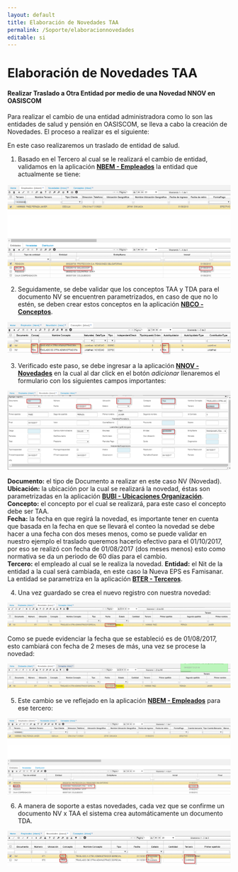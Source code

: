 ```yaml
---
layout: default
title: Elaboración de Novedades TAA
permalink: /Soporte/elaboracionnovedades
editable: si
---
```



# Elaboración de Novedades TAA

#### Realizar Traslado a Otra Entidad por medio de una Novedad NNOV en OASISCOM  

Para realizar el cambio de una entidad administradora como lo son las entidades de salud y pensión en OASISCOM, se lleva a cabo la creación de Novedades. El proceso a realizar es el siguiente:  

En este caso realizaremos un traslado de entidad de salud.  


1. Basado en el Tercero al cual se le realizará el cambio de entidad, validamos en la aplicación [**NBEM - Empleados**](http://docs.oasiscom.com/Operacion/hrm/nomina/nbasica/nbem) la entidad que actualmente se tiene:  

![](nnov.png)

2. Seguidamente, se debe validar que los conceptos TAA y TDA para el documento NV se encuentren parametrizados, en caso de que no lo estén, se deben crear estos conceptos en la aplicación [**NBCO - Conceptos**](http://docs.oasiscom.com/Operacion/hrm/nomina/nbasica/nbco).  

![](nnov1.png)

3. Verificado este paso, se debe ingresar a la aplicación [**NNOV - Novedades**](http://docs.oasiscom.com/Operacion/hrm/nomina/nnovedad/nnov) en la cual al dar click en el botón _adicionar_ llenaremos el formulario con los siguientes campos importantes:  

![](nnov2.png)

**Documento:** el tipo de Documento a realizar en este caso NV (Novedad).  
**Ubicación:** la ubicación por la cual se realizará la novedad, éstas son parametrizadas en la aplicación [**BUBI - Ubicaciones Organización**](http://docs.oasiscom.com/Operacion/common/borgan/bubi).  
**Concepto:** el concepto por el cual se realizará, para este caso el concepto debe ser TAA.  
**Fecha:** la fecha en que regirá la novedad, es importante tener en cuenta que basada en la fecha en que se llevará el conteo la novedad se debe hacer a una fecha con dos meses menos, como se puede validar en nuestro ejemplo el traslado queremos hacerlo efectivo para el 01/10/2017, por eso se realizó con fecha de 01/08/2017 (dos meses menos) esto como normativa se da un periodo de 60 días para el cambio.  
**Tercero:** el empleado al cual se le realiza la novedad.
**Entidad:** el Nit de la entidad a la cual será cambiada, en este caso la Nueva EPS es Famisanar. La entidad se parametriza en la aplicación [**BTER - Terceros**](http://docs.oasiscom.com/Operacion/common/btercer/bter).  

4. Una vez guardado se crea el nuevo registro con nuestra novedad:  

![](nnov3.png)  

Como se puede evidenciar la fecha que se estableció es de 01/08/2017, esto cambiará con fecha de 2 meses de más, una vez se procese la novedad:  

![](nnov4.png)

5. Este cambio se ve reflejado en la aplicación [**NBEM - Empleados**](http://docs.oasiscom.com/Operacion/hrm/nomina/nbasica/nbem) para ese tercero:  

![](nnov5.png)

6. A manera de soporte a estas novedades, cada vez que se confirme un documento NV x TAA el sistema crea automáticamente un documento TDA.  

![](nnov6.png)